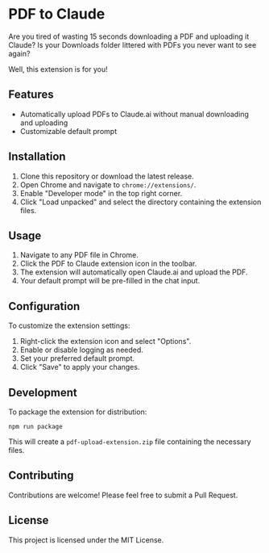 # PDF to Claude

Are you tired of wasting 15 seconds downloading a PDF and uploading it Claude? Is your Downloads folder littered with PDFs you never want to see again?

Well, this extension is for you!

## Features

- Automatically upload PDFs to Claude.ai without manual downloading and uploading
- Customizable default prompt

## Installation

1. Clone this repository or download the latest release.
2. Open Chrome and navigate to `chrome://extensions/`.
3. Enable "Developer mode" in the top right corner.
4. Click "Load unpacked" and select the directory containing the extension files.

## Usage

1. Navigate to any PDF file in Chrome.
2. Click the PDF to Claude extension icon in the toolbar.
3. The extension will automatically open Claude.ai and upload the PDF.
4. Your default prompt will be pre-filled in the chat input.

## Configuration

To customize the extension settings:

1. Right-click the extension icon and select "Options".
2. Enable or disable logging as needed.
3. Set your preferred default prompt.
4. Click "Save" to apply your changes.

## Development

To package the extension for distribution:

```
npm run package
```

This will create a `pdf-upload-extension.zip` file containing the necessary files.

## Contributing

Contributions are welcome! Please feel free to submit a Pull Request.

## License

This project is licensed under the MIT License.